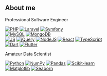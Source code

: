 ## About me

Professional Software Engineer

[![PHP](https://img.shields.io/badge/php-%23777BB4.svg?&logo=php&logoColor=white)](https://www.php.net)
[![Laravel](https://img.shields.io/badge/Laravel-%23FF2D20.svg?logo=laravel&logoColor=white)](https://laravel.com)
[![Symfony](https://img.shields.io/badge/Symfony-black?logo=symfony&color=1f2937)](https://symfony.com)  
[![MySQL](https://img.shields.io/badge/MySQL-4479A1?logo=mysql&color=3E6E93&logoColor=white)](https://www.mysql.com)
[![MongoDB](https://img.shields.io/badge/MongoDB-%234ea94b.svg?logo=mongodb&logoColor=white)](https://www.mongodb.com)  
[![JS](https://img.shields.io/badge/JavaScript-F7DF1E?logo=javascript&logoColor=000)](https://developer.mozilla.org/en-US/docs/Web/JavaScript)
[![jQuery](https://img.shields.io/badge/jQuery-0769AD?logo=jquery&logoColor=fff)](https://jquery.com)
[![NodeJS](https://img.shields.io/badge/Node.js-6DA55F?logo=node.js&logoColor=white)](https://nodejs.org)
[![React](https://img.shields.io/badge/React-%2320232a.svg?logo=react&color=23272f&logoColor=%2361DAFB)](https://react.dev)
[![TypeScript](https://img.shields.io/badge/TypeScript-3178C6?logo=typescript&logoColor=white)](https://www.typescriptlang.org)  
[![Dart](https://img.shields.io/badge/Dart-%230175C2.svg?logo=dart&logoColor=white)](https://dart.dev)
[![Flutter](https://img.shields.io/badge/Flutter-02569B?logo=flutter&logoColor=fff)](https://flutter.dev)

Amateur Data Scientist

[![Python](https://img.shields.io/badge/Python-3776AB?logo=python&logoColor=fff)](https://www.python.org)
[![NumPy](https://img.shields.io/badge/NumPy-4DABCF?logo=numpy&logoColor=fff)](https://numpy.org)
[![Pandas](https://img.shields.io/badge/Pandas-150458?logo=pandas&logoColor=fff)](https://pandas.pydata.org)
[![Scikit-learn](https://img.shields.io/badge/-scikit--learn-%23F7931E?logo=scikit-learn&logoColor=white)](https://scikit-learn.org)  
[![Matplotlib](https://custom-icon-badges.demolab.com/badge/Matplotlib-71D291?logo=matplotlib&logoColor=fff)](https://matplotlib.org)
[![Seaborn](https://img.shields.io/badge/-Seaborn-3776AB?style=flat&logo=python&logoColor=white&size=40x40)](https://seaborn.pydata.org)
